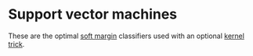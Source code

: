# Support vector machines

These are the optimal [soft margin](202210211035.md) classifiers used with an
optional [kernel trick](202210211114.md).
